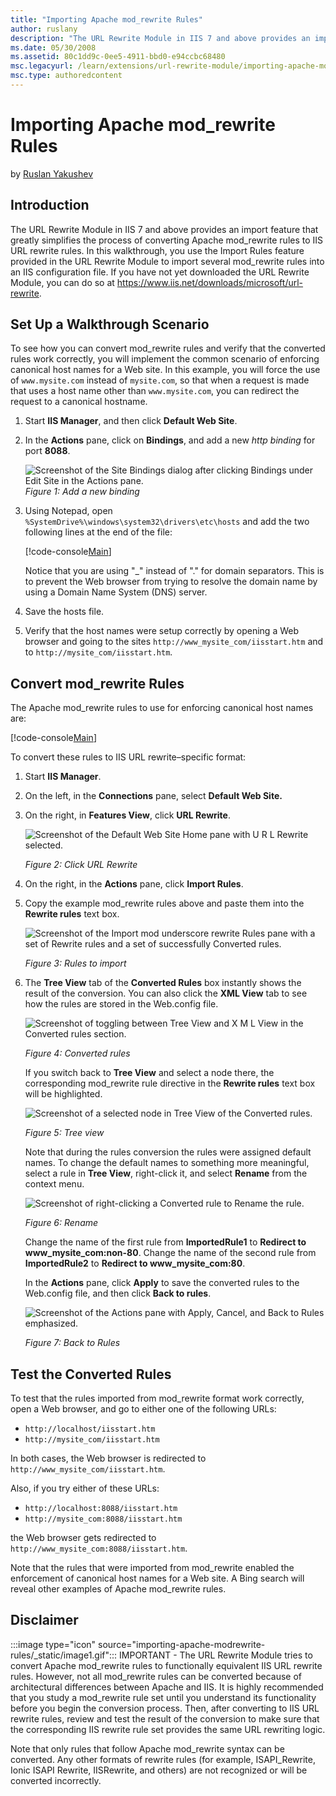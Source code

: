 ```yaml
---
title: "Importing Apache mod_rewrite Rules"
author: ruslany
description: "The URL Rewrite Module in IIS 7 and above provides an import feature that greatly simplifies the process of converting Apache mod_rewrite rules to IIS URL re..."
ms.date: 05/30/2008
ms.assetid: 80c1dd9c-0ee5-4911-bbd0-e94ccbc68480
msc.legacyurl: /learn/extensions/url-rewrite-module/importing-apache-modrewrite-rules
msc.type: authoredcontent
---
```

# Importing Apache mod_rewrite Rules

by [Ruslan Yakushev](https://github.com/ruslany)

## Introduction

The URL Rewrite Module in IIS 7 and above provides an import feature that greatly simplifies the process of converting Apache mod\_rewrite rules to IIS URL rewrite rules. In this walkthrough, you use the Import Rules feature provided in the URL Rewrite Module to import several mod\_rewrite rules into an IIS configuration file. If you have not yet downloaded the URL Rewrite Module, you can do so at <https://www.iis.net/downloads/microsoft/url-rewrite>.

## Set Up a Walkthrough Scenario

To see how you can convert mod\_rewrite rules and verify that the converted rules work correctly, you will implement the common scenario of enforcing canonical host names for a Web site. In this example, you will force the use of `www.mysite.com` instead of `mysite.com`, so that when a request is made that uses a host name other than `www.mysite.com`, you can redirect the request to a canonical hostname.

1. Start **IIS Manager**, and then click **Default Web Site**.
2. In the **Actions** pane, click on **Bindings**, and add a new *http binding* for port **8088**.  

    ![Screenshot of the Site Bindings dialog after clicking Bindings under Edit Site in the Actions pane.](importing-apache-modrewrite-rules/_static/image1.jpg)
    *Figure 1: Add a new binding*

3. Using Notepad, open `%SystemDrive%\windows\system32\drivers\etc\hosts` and add the two following lines at the end of the file:

    [!code-console[Main](importing-apache-modrewrite-rules/samples/sample1.cmd)]

    Notice that you are using "\_" instead of "." for domain separators. This is to prevent the Web browser from trying to resolve the domain name by using a Domain Name System (DNS) server.
4. Save the hosts file.
5. Verify that the host names were setup correctly by opening a Web browser and going to the sites `http://www_mysite_com/iisstart.htm` and to `http://mysite_com/iisstart.htm`.

## Convert mod\_rewrite Rules

The Apache mod\_rewrite rules to use for enforcing canonical host names are:

[!code-console[Main](importing-apache-modrewrite-rules/samples/sample2.cmd)]

To convert these rules to IIS URL rewrite–specific format:

1. Start **IIS Manager**.
2. On the left, in the **Connections** pane, select **Default Web Site.**
3. On the right, in **Features View**, click **URL Rewrite**.  

    ![Screenshot of the Default Web Site Home pane with U R L Rewrite selected.](importing-apache-modrewrite-rules/_static/image3.jpg)

    *Figure 2: Click URL Rewrite*
4. On the right, in the **Actions** pane, click **Import Rules**.
5. Copy the example mod\_rewrite rules above and paste them into the **Rewrite rules** text box.  

    ![Screenshot of the Import mod underscore rewrite Rules pane with a set of Rewrite rules and a set of successfully Converted rules.](importing-apache-modrewrite-rules/_static/image5.jpg)

    *Figure 3: Rules to import*
6. The **Tree View** tab of the **Converted Rules** box instantly shows the result of the conversion. You can also click the **XML View** tab to see how the rules are stored in the Web.config file.  

    ![Screenshot of toggling between Tree View and X M L View in the Converted rules section.](importing-apache-modrewrite-rules/_static/image7.jpg)

    *Figure 4: Converted rules*

    If you switch back to **Tree View** and select a node there, the corresponding mod\_rewrite rule directive in the **Rewrite rules** text box will be highlighted.

    ![Screenshot of a selected node in Tree View of the Converted rules.](importing-apache-modrewrite-rules/_static/image9.jpg)

    *Figure 5: Tree view*

    Note that during the rules conversion the rules were assigned default names. To change the default names to something more meaningful, select a rule in **Tree View**, right-click it, and select **Rename** from the context menu.

    ![Screenshot of right-clicking a Converted rule to Rename the rule.](importing-apache-modrewrite-rules/_static/image11.jpg)

    *Figure 6: Rename*

    Change the name of the first rule from **ImportedRule1** to **Redirect to www\_mysite\_com:non-80**. Change the name of the second rule from **ImportedRule2** to **Redirect to www\_mysite\_com:80**.

    In the **Actions** pane, click **Apply** to save the converted rules to the Web.config file, and then click **Back to rules**.

    ![Screenshot of the Actions pane with Apply, Cancel, and Back to Rules emphasized.](importing-apache-modrewrite-rules/_static/image13.jpg)

    *Figure 7: Back to Rules*

## Test the Converted Rules

To test that the rules imported from mod\_rewrite format work correctly, open a Web browser, and go to either one of the following URLs:

- `http://localhost/iisstart.htm`
- `http://mysite_com/iisstart.htm`

In both cases, the Web browser is redirected to `http://www_mysite_com/iisstart.htm`.  
  
Also, if you try either of these URLs:

- `http://localhost:8088/iisstart.htm`
- `http://mysite_com:8088/iisstart.htm`

the Web browser gets redirected to `http://www_mysite_com:8088/iisstart.htm`.

Note that the rules that were imported from mod\_rewrite enabled the enforcement of canonical host names for a Web site. A Bing search will reveal other examples of Apache mod\_rewrite rules.

## Disclaimer
:::image type="icon" source="importing-apache-modrewrite-rules/_static/image1.gif"::: IMPORTANT - The URL Rewrite Module tries to convert Apache mod\_rewrite rules to functionally equivalent IIS URL rewrite rules. However, not all mod\_rewrite rules can be converted because of architectural differences between Apache and IIS. It is highly recommended that you study a mod\_rewrite rule set until you understand its functionality before you begin the conversion process. Then, after converting to IIS URL rewrite rules, review and test the result of the conversion to make sure that the corresponding IIS rewrite rule set provides the same URL rewriting logic.

Note that only rules that follow Apache mod\_rewrite syntax can be converted. Any other formats of rewrite rules (for example, ISAPI\_Rewrite, Ionic ISAPI Rewrite, IISRewrite, and others) are not recognized or will be converted incorrectly.
